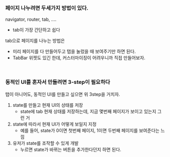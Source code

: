 ### 페이지 나누려면 두세가지 방법이 있다.

navigator, router, tab, ....

- tab이 가장 간단하고 쉽다

tab으로 페이지를 나누는 방법은

- 미리 페이지를 다 만들어두고 탭을 눌렀을 때 보여주기만 하면 된다.
- TabBar 위젯도 있긴 한데, 커스터마이징이 어려우니까 직접 만들어보자.

<br/>

### 동적인 UI를 혼자서 만들려면 3-step이 필요하다

탭이 아니어도, 동적인 UI를 만들고 싶으면 위 3step을 거치자.

1. state를 만들고 현재 UI의 상태를 저장
   - state에 tab 현재 상태를 저장하는데, 지금 몇번째 페이지가 보이고 있는지 그런 거
2. state에 따라서 현재 UI가 어떻게 보일지 지정
   - 예를 들어, state가 0이면 첫번째 페이지, 1이면 두번째 페이지를 보여준다는 느낌
3. 유저가 state를 조작할 수 있게 개발
   - 누르면 state가 바뀌는 버튼을 추가한다던지 하면 된다.
